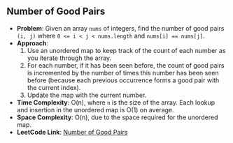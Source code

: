 ## Number of Good Pairs
- **Problem**: Given an array `nums` of integers, find the number of good pairs `(i, j)` where `0 <= i < j < nums.length` and `nums[i] == nums[j]`.
- **Approach**: 
  1. Use an unordered map to keep track of the count of each number as you iterate through the array.
  2. For each number, if it has been seen before, the count of good pairs is incremented by the number of times this number has been seen before (because each previous occurrence forms a good pair with the current index).
  3. Update the map with the current number.
- **Time Complexity**: O(n), where `n` is the size of the array. Each lookup and insertion in the unordered map is O(1) on average.
- **Space Complexity**: O(n), due to the space required for the unordered map.
- **LeetCode Link**: [Number of Good Pairs](https://leetcode.com/problems/number-of-good-pairs/)
